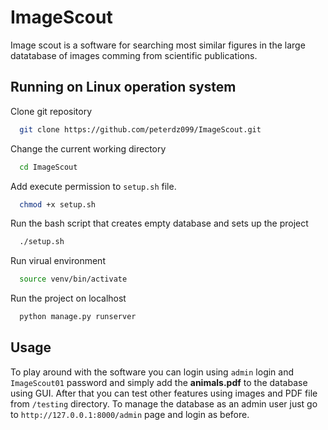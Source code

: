 # ImageScout

Image scout is a software for searching most similar figures in the large datatabase of images comming from scientific publications. 

## Running on Linux operation system

Clone git repository
  ```sh
    git clone https://github.com/peterdz099/ImageScout.git
  ```

Change the current working directory
  ```sh
    cd ImageScout
  ```

Add execute permission to ```setup.sh``` file.
  ```sh
    chmod +x setup.sh
  ```

Run the bash script that creates empty database and sets up the project
  ```sh
    ./setup.sh
  ```

Run virual environment
  ```sh
    source venv/bin/activate
  ```

Run the project on localhost
  ```sh
    python manage.py runserver
  ```

## Usage

To play around with the software you can login using ```admin``` login and ```ImageScout01``` password and simply add the **animals.pdf** to the database using GUI. After that you can test other features using images and PDF file from ```/testing``` directory. To manage the database as an admin user just go to ```http://127.0.0.1:8000/admin``` page and login as before. 
